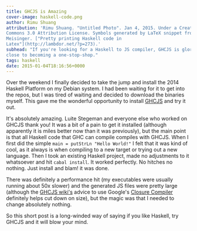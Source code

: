 ```yaml
---
title: GHCJS is Amazing
cover-image: haskell-code.png
author: Rimu Shuang
attribution: 'Rimu Shuang. "Untitled Photo". Jan 4, 2015. Under a Creative
Commons 3.0 Attribution License. Symbols generated by LaTeX snippet from Gerold
Meisinger. ["Pretty printing Haskell code in
Latex"](http://lambdor.net/?p=273).'
subhead: "If you're looking for a Haskell to JS compiler, GHCJS is gloriously
close to becoming a one-stop-shop."
tags: haskell
date: 2015-01-04T18:16:56+0000
---
```


Over the weekend I finally decided to take the jump and install the 2014 Haskell
Platform on my Debian system. I had been waiting for it to get into the repos,
but I was tired of waiting and decided to download the binaries myself. This
gave me the wonderful opportunity to install
[GHCJS](https://github.com/ghcjs/ghcjs) and try it out. 

It's absolutely amazing. Luite Stegeman and everyone else who worked on GHCJS
thank you! It was a bit of a pain to get it installed (although apparently it is
miles better now than it was previously), but the main point is that all Haskell
code that GHC can compile compiles with GHCJS. When I first did the simple `main
= putStrLn "Hello World!"` I felt that it was kind of cool, as it always is when
compiling to a new target or trying out a new language. Then I took an existing
Haskell project, made no adjustments to it whatsoever and hit `cabal install`.
It worked perfectly. No hitches no nothing. Just install and blam! it was done.

There was definitely a performance hit (my executables were usually running
about 50x slower) and the generated JS files were pretty large (although the
[GHCJS wiki's](https://github.com/ghcjs/ghcjs/wiki/Deployment "GHCJS Deployment
Wiki Page") advice to use Google's [Closure
Compiler](https://developers.google.com/closure/compiler/ "Closure Compiler
Page") definitely helps cut down on size), but the magic was that I needed to
change absolutely nothing. 

So this short post is a long-winded way of saying if you like Haskell, try GHCJS
and it will blow your mind.
